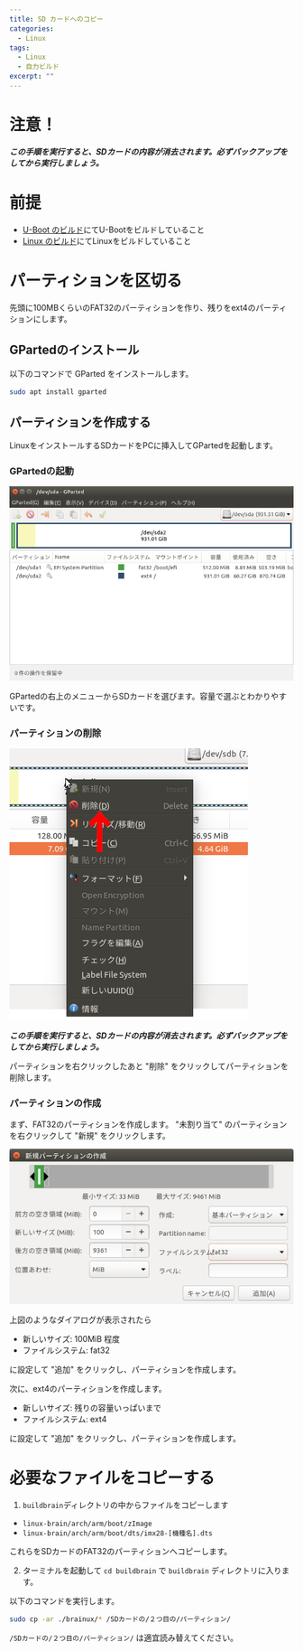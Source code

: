 ```yaml
---
title: SD カードへのコピー
categories:
  - Linux
tags:
  - Linux
  - 自力ビルド
excerpt: ""
---
```



# 注意！
***この手順を実行すると、SDカードの内容が消去されます。必ずバックアップをしてから実行しましょう。***


# 前提
- [U-Boot のビルド](/u-boot/u-boot-build/)にてU-Bootをビルドしていること
- [Linux のビルド](/linux/linux-build/)にてLinuxをビルドしていること


# パーティションを区切る
先頭に100MBくらいのFAT32のパーティションを作り、残りをext4のパーティションにします。


## GPartedのインストール
以下のコマンドで GParted をインストールします。

```sh
sudo apt install gparted
```


## パーティションを作成する
LinuxをインストールするSDカードをPCに挿入してGPartedを起動します。


### GPartedの起動
![GParted起動画面](/assets/images/Launch-GParted.png)

GPartedの右上のメニューからSDカードを選びます。容量で選ぶとわかりやすいです。


### パーティションの削除
![パーティションの削除](/assets/images/partition-delete.png)

***この手順を実行すると、SDカードの内容が消去されます。必ずバックアップをしてから実行しましょう。***

パーティションを右クリックしたあと "削除" をクリックしてパーティションを削除します。


### パーティションの作成
まず、FAT32のパーティションを作成します。 "未割り当て" のパーティションを右クリックして "新規" をクリックします。

![新規パーティションの作成のダイアログ](/assets/images/create-partition-fat32.png)

上図のようなダイアログが表示されたら

- 新しいサイズ: 100MiB 程度
- ファイルシステム: fat32

に設定して "追加" をクリックし、パーティションを作成します。

次に、ext4のパーティションを作成します。

- 新しいサイズ: 残りの容量いっぱいまで
- ファイルシステム: ext4

に設定して "追加" をクリックし、パーティションを作成します。


# 必要なファイルをコピーする
1. `buildbrain`ディレクトリの中からファイルをコピーします

- `linux-brain/arch/arm/boot/zImage`
- `linux-brain/arch/arm/boot/dts/imx28-[機種名].dts`

これらをSDカードのFAT32のパーティションへコピーします。

2. ターミナルを起動して `cd buildbrain` で `buildbrain` ディレクトリに入ります。

以下のコマンドを実行します。

```sh
sudo cp -ar ./brainux/* /SDカードの/２つ目の/パーティション/
```

`/SDカードの/２つ目の/パーティション/` は適宜読み替えてください。
